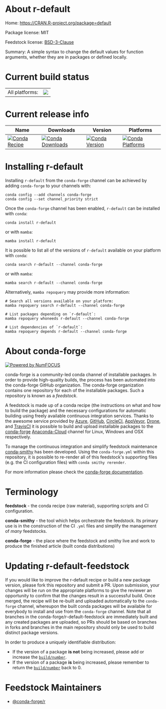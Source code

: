 About r-default
===============

Home: https://CRAN.R-project.org/package=default

Package license: MIT

Feedstock license: [BSD-3-Clause](https://github.com/conda-forge/r-default-feedstock/blob/main/LICENSE.txt)

Summary: A simple syntax to change the default values for function arguments, whether they are in packages or defined locally.

Current build status
====================


<table><tr><td>All platforms:</td>
    <td>
      <a href="https://dev.azure.com/conda-forge/feedstock-builds/_build/latest?definitionId=4488&branchName=main">
        <img src="https://dev.azure.com/conda-forge/feedstock-builds/_apis/build/status/r-default-feedstock?branchName=main">
      </a>
    </td>
  </tr>
</table>

Current release info
====================

| Name | Downloads | Version | Platforms |
| --- | --- | --- | --- |
| [![Conda Recipe](https://img.shields.io/badge/recipe-r--default-green.svg)](https://anaconda.org/conda-forge/r-default) | [![Conda Downloads](https://img.shields.io/conda/dn/conda-forge/r-default.svg)](https://anaconda.org/conda-forge/r-default) | [![Conda Version](https://img.shields.io/conda/vn/conda-forge/r-default.svg)](https://anaconda.org/conda-forge/r-default) | [![Conda Platforms](https://img.shields.io/conda/pn/conda-forge/r-default.svg)](https://anaconda.org/conda-forge/r-default) |

Installing r-default
====================

Installing `r-default` from the `conda-forge` channel can be achieved by adding `conda-forge` to your channels with:

```
conda config --add channels conda-forge
conda config --set channel_priority strict
```

Once the `conda-forge` channel has been enabled, `r-default` can be installed with `conda`:

```
conda install r-default
```

or with `mamba`:

```
mamba install r-default
```

It is possible to list all of the versions of `r-default` available on your platform with `conda`:

```
conda search r-default --channel conda-forge
```

or with `mamba`:

```
mamba search r-default --channel conda-forge
```

Alternatively, `mamba repoquery` may provide more information:

```
# Search all versions available on your platform:
mamba repoquery search r-default --channel conda-forge

# List packages depending on `r-default`:
mamba repoquery whoneeds r-default --channel conda-forge

# List dependencies of `r-default`:
mamba repoquery depends r-default --channel conda-forge
```


About conda-forge
=================

[![Powered by
NumFOCUS](https://img.shields.io/badge/powered%20by-NumFOCUS-orange.svg?style=flat&colorA=E1523D&colorB=007D8A)](https://numfocus.org)

conda-forge is a community-led conda channel of installable packages.
In order to provide high-quality builds, the process has been automated into the
conda-forge GitHub organization. The conda-forge organization contains one repository
for each of the installable packages. Such a repository is known as a *feedstock*.

A feedstock is made up of a conda recipe (the instructions on what and how to build
the package) and the necessary configurations for automatic building using freely
available continuous integration services. Thanks to the awesome service provided by
[Azure](https://azure.microsoft.com/en-us/services/devops/), [GitHub](https://github.com/),
[CircleCI](https://circleci.com/), [AppVeyor](https://www.appveyor.com/),
[Drone](https://cloud.drone.io/welcome), and [TravisCI](https://travis-ci.com/)
it is possible to build and upload installable packages to the
[conda-forge](https://anaconda.org/conda-forge) [Anaconda-Cloud](https://anaconda.org/)
channel for Linux, Windows and OSX respectively.

To manage the continuous integration and simplify feedstock maintenance
[conda-smithy](https://github.com/conda-forge/conda-smithy) has been developed.
Using the ``conda-forge.yml`` within this repository, it is possible to re-render all of
this feedstock's supporting files (e.g. the CI configuration files) with ``conda smithy rerender``.

For more information please check the [conda-forge documentation](https://conda-forge.org/docs/).

Terminology
===========

**feedstock** - the conda recipe (raw material), supporting scripts and CI configuration.

**conda-smithy** - the tool which helps orchestrate the feedstock.
                   Its primary use is in the construction of the CI ``.yml`` files
                   and simplify the management of *many* feedstocks.

**conda-forge** - the place where the feedstock and smithy live and work to
                  produce the finished article (built conda distributions)


Updating r-default-feedstock
============================

If you would like to improve the r-default recipe or build a new
package version, please fork this repository and submit a PR. Upon submission,
your changes will be run on the appropriate platforms to give the reviewer an
opportunity to confirm that the changes result in a successful build. Once
merged, the recipe will be re-built and uploaded automatically to the
`conda-forge` channel, whereupon the built conda packages will be available for
everybody to install and use from the `conda-forge` channel.
Note that all branches in the conda-forge/r-default-feedstock are
immediately built and any created packages are uploaded, so PRs should be based
on branches in forks and branches in the main repository should only be used to
build distinct package versions.

In order to produce a uniquely identifiable distribution:
 * If the version of a package **is not** being increased, please add or increase
   the [``build/number``](https://docs.conda.io/projects/conda-build/en/latest/resources/define-metadata.html#build-number-and-string).
 * If the version of a package **is** being increased, please remember to return
   the [``build/number``](https://docs.conda.io/projects/conda-build/en/latest/resources/define-metadata.html#build-number-and-string)
   back to 0.

Feedstock Maintainers
=====================

* [@conda-forge/r](https://github.com/conda-forge/r/)

